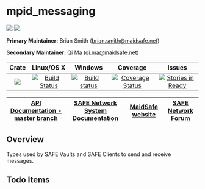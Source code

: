 # mpid_messaging

[![](https://img.shields.io/badge/Project%20SAFE-Approved-green.svg)](http://maidsafe.net/applications) [![](https://img.shields.io/badge/License-GPL3-green.svg)](https://github.com/maidsafe/mpid_messaging/blob/master/COPYING)

**Primary Maintainer:** Brian Smith (brian.smith@maidsafe.net)

**Secondary Maintainer:** Qi Ma (qi.ma@maidsafe.net)

|Crate|Linux/OS X|Windows|Coverage|Issues|
|:---:|:--------:|:-----:|:------:|:----:|
|[![](http://meritbadge.herokuapp.com/mpid_messaging)](https://crates.io/crates/mpid_messaging)|[![Build Status](https://travis-ci.org/maidsafe/mpid_messaging.svg?branch=master)](https://travis-ci.org/maidsafe/mpid_messaging)|[![Build status](https://ci.appveyor.com/api/projects/status/22gb4w9fhvhv3hn4/branch/master?svg=true)](https://ci.appveyor.com/project/MaidSafe-QA/mpid-messaging/branch/master)|[![Coverage Status](https://coveralls.io/repos/maidsafe/mpid_messaging/badge.svg?branch=master&service=github)](https://coveralls.io/github/maidsafe/mpid_messaging?branch=master)|[![Stories in Ready](https://badge.waffle.io/maidsafe/mpid_messaging.png?label=ready&title=Ready)](https://waffle.io/maidsafe/mpid_messaging)|

| [API Documentation - master branch](http://maidsafe.net/mpid_messaging/master) | [SAFE Network System Documentation](http://systemdocs.maidsafe.net) | [MaidSafe website](http://maidsafe.net) | [SAFE Network Forum](https://forum.safenetwork.io) |
|:------:|:-------:|:-------:|:-------:|

## Overview

Types used by SAFE Vaults and SAFE Clients to send and receive messages.

## Todo Items
